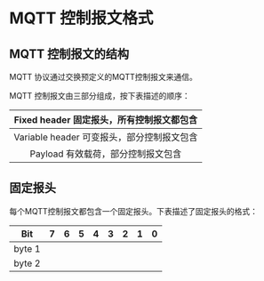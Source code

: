 # MQTT 控制报文格式



## MQTT 控制报文的结构

MQTT 协议通过交换预定义的MQTT控制报文来通信。

MQTT 控制报文由三部分组成，按下表描述的顺序：

| Fixed header 固定报头，所有控制报文都包含  |
| :----------------------------------------: |
| Variable header 可变报头，部分控制报文包含 |
|     Payload 有效载荷，部分控制报文包含     |



## 固定报头

每个MQTT控制报文都包含一个固定报头。下表描述了固定报头的格式：

|  Bit   |  7   |  6   |  5   |  4   |  3   |  2   |  1   |  0   |
| :----: | :--: | :--: | :--: | :--: | :--: | :--: | :--: | :--: |
| byte 1 |      |      |      |      |      |      |      |      |
| byte 2 |      |      |      |      |      |      |      |      |

